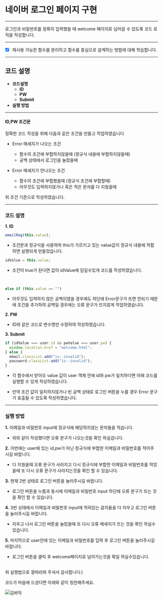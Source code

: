 # 네이버 로그인 페이지 구현

---

로그인과 비밀번호를 정확히 입력했을 때 welcome 페이지로 넘어갈 수 있도록 코드 로직을 작성합니다.

---

- [x] 재사용 가능한 함수를 분리하고 함수를 중심으로 설계하는 방법에 대해 학습합니다.

---

## 코드 설명

- **코드설명**
  - **ID**
  - **PW**
  - **Submit**
    <br>
- **실행 방법**

---

#### ID,PW 조건문

정확한 코드 작성을 위해 다음과 같은 조건을 만들고 작업하였습니다

- Error 메세지가 나오는 조건

  - 함수의 조건에 부합하지않을때 (정규식 내용에 부합하지않을때)
  - 공백 상태에서 로그인을 눌렀을때

- Error 메세지가 안나오는 조건
  - 함수의 조건에 부합했을때 (정규식 조건에 부합할때)
  - 아무것도 입력하지않거나 혹은 적은 문자를 다 지웠을때

위 조건 기준으로 작성하였습니다.

---

### 코드 설명

**1. ID**

```js
emailReg(this.value);
```

- 조건문과 정규식을 사용하여 this가 가르키고 있는 value값이 정규식 내용에 적합하면 실행되게 만들었습니다.

```js
idValue = this.value;
```

- 조건이 true가 된다면 값이 idValue에 담길수있게 코드를 작성하였습니다.

  <br>

```js
else if (this.value == "")
```

- 아무것도 입력하지 않은 공백이였을 경우에도 하단에 Error문구가 뜨면 안되기 때문에 조건을 추가하여 공백일 경우에는 오류 문구가 뜨지않게 작업하였습니다.

**2. PW**

- ID와 같은 코드로 변수명만 수정하여 작성하였습니다.

**3. Submit**

```js
if (idValue === user.id && pwValue === user.pw) {
  window.location.href = "welcome.html";
} else {
  email.classList.add("is--invalid");
  password.classList.add("is--invalid");
}
```

- 각 함수에서 받아오 value 값이 user 객체 안에 id와 pw가 일치하다면 아래 코드를 실행할 수 있게 작성하였습니다.

- 만약 조건 값이 일치하지않거나 빈 공백 상태로 로그인 버튼을 누를 경우 Error 문구가 표출될 수 있도록 작성하였습니다.

---

### 실행 방법

**1.** 이메일과 비밀번호 input에 정규식에 해당하지않는 문자들을 적습니다.

- 위와 같이 작성했다면 오류 문구가 나오는것을 확인 하실겁니다.
  <br>

**2.** 이번에는 user에 있는 id,pw가 아닌 정규식에 부합한 이메일과 비밀번호를 적어주시길 바랍니다.

- 다 지웠을때 오류 문구가 사라지고 다시 정규식에 부합한 이메일과 비밀번호를 적었을때 또 다시 오류 문구가 사라지는것을 확인 할 수 있습니다.
  <br>

**3.** 현재 2번 상태로 로그인 버튼을 눌러주시길 바랍니다.

- 로그인 버튼을 누름과 동시에 이메일과 비밀번호 input 하단에 오류 문구가 뜨는 것을 확인 할 수 있습니다.
  <br>

**4.** 3번 상태에서 이메일과 비밀번호 input에 적혀있는 글자들을 다 지우고 로그인 버튼을 눌러주시길 바랍니다.

- 지우고 나서 로그인 버튼을 눌렀을때 또 다시 오류 메세지가 뜨는 것을 확인 하실수있습니다.
  <br>

**5.** 마지막으로 user안에 있는 이메일과 비밀번호를 입력 후 로그인 버튼을 눌러주시길 바랍니다.

- 로그인 버튼을 클릭 후 welcome페이지로 넘어가는것을 확일 하실수있습니다.

<br>
위 실행법으로 잘따라와 주셔서 감사합니다:)

코드가 마음에 드셨다면 아래와 같이 칭찬해주세요.

![김바덕](https://item.kakaocdn.net/do/37f60207810643d2a06e79ad877dee7d7e6f47a71c79378b48860ead6a12bf11)
